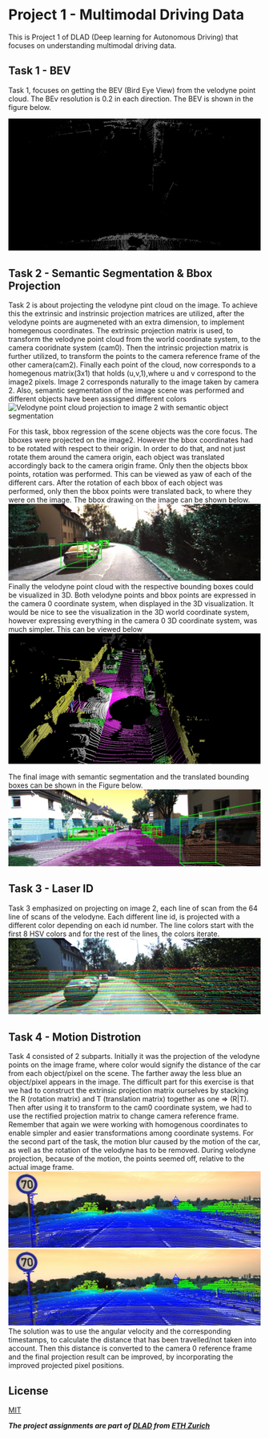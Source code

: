# Project 1 - Multimodal Driving Data

This is Project 1 of DLAD (Deep learning for Autonomous Driving) that focuses on understanding multimodal driving data.

## Task 1 - BEV
Task 1, focuses on getting the BEV (Bird Eye View) from the velodyne point cloud. The BEv resolution is 0.2 in each direction. The BEV is shown in the figure below.

![BEV of Velodyne point cloud](/pics/task1bev.jpg)

## Task 2 - Semantic Segmentation & Bbox Projection
Task 2 is about projecting the velodyne pint cloud on the image. To achieve this the extrinsic and instrinsic projection matrices are utilized, after the velodyne points are augmeneted with an extra dimension, to implement homegenous coordinates. The extrinsic projection matrix is used, to transform the velodyne point cloud from the world coordinate system, to the camera cooridnate system (cam0). Then the intrinsic projection matrix is further utilized, to transform the points to the camera reference frame of the other camera(cam2). Finally each point of the cloud, now corresponds to a homegenous matrix(3x1) that holds (u,v,1),where u and v correspond to the image2 pixels. Image 2 corresponds naturally to the image taken by camera 2. Also, semantic segmentation of the image scene was performed and different objects have been asssigned different colors
![Velodyne point cloud projection to image 2 with semantic object segmentation](/pics/task2_2.png)

For this task, bbox regression of the scene objects was the core focus. The bboxes were projected on the image2. However the bbox coordinates had to be rotated with respect to their origin. In order to do that, and not just rotate them around the camera origin, each object was translated accordingly back to the camera origin frame. Only then the objects bbox points, rotation was performed. This can be viewed as yaw of each of the different cars. After the rotation of each bbox of each object was performed, only then the bbox points were translated back, to where they were on the image. The bbox drawing on the image can be shown below. ![Bounding Box drawing on image 2](/pics/task2_2.jpg) Finally the velodyne point cloud with the respective bounding boxes could be visualized in 3D. Both velodyne points and bbox points are expressed in the camera 0 coordinate system, when displayed in the 3D visualization. It would be nice to see the visualization in the 3D world coordinate system, however expressing everything in the camera 0 3D coordinate system, was much simpler. This can be viewed below ![3D visualization of point cloud and bbox](/pics/3dvis.jpg)

The final image with semantic segmentation and the translated bounding boxes can be shown in the Figure below. ![Semantic Segmentation with bbox on image](/pics/task2.jpg)

## Task 3 - Laser ID
Task 3 emphasized on projecting on image 2, each line of scan from the 64 line of scans of the velodyne. Each different line id, is projected with a different color depending on each id number. The line colors start with the first 8 HSV colors and for the rest of the lines, the colors iterate. ![Laser Line of Scans projected](/pics/task3.jpg)

## Task 4 - Motion Distrotion
Task 4 consisted of 2 subparts. Initially it was the projection of the velodyne points on the image frame, where color would signify the distance of the car from each object/pixel on the scene. The farther away the less blue an object/pixel appears in the image.
The difficult part for this exercise is that we had to construct the extrinsic projection matrix ourselves by stacking the R (rotation matrix) and T (translation matrix) together as one => (R|T). 
Then after using it to transform to the cam0 coordinate system, we had to use the rectified projection matrix to change camera reference frame. Remember that again we were working with homogenous coordinates to enable simpler and easier transformations among coordinate systems. For the second part of the task, the motion blur caused by the motion of the car, as well as the rotation of the velodyne has to be removed. 
During velodyne projection, because of the motion, the points seemed off, relative to the actual image frame. 
![Color distance](/pics/task4a.jpg) ![Removed motion distortion](/pics/task4b.jpg)
The solution was to use the angular velocity and the corresponding timestamps, to calculate the distance that has been travelled/not taken into account. Then this distance is converted to the camera 0 reference frame and the final projection result can be improved, by incorporating the improved projected pixel positions.


## License
[MIT](https://choosealicense.com/licenses/mit/)

***The project assignments are part of [DLAD](https://www.trace.ethz.ch/teaching/DLAD/index.html) from [ETH Zurich](https://ethz.ch/en.html)***
